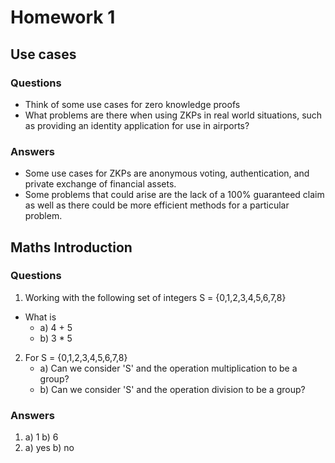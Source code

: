 # Homework 1

## Use cases
### Questions
- Think of some use cases for zero knowledge proofs
- What problems are there when using ZKPs in real world situations, such as providing an identity application for use in airports?
### Answers
- Some use cases for ZKPs are anonymous voting, authentication, and private exchange of financial assets.
- Some problems that could arise are the lack of a 100% guaranteed claim as well as there could be more efficient methods for a particular problem.

## Maths Introduction
### Questions
1. Working with the following set of integers S = {0,1,2,3,4,5,6,7,8}
- What is 
    - a) 4 + 5
    - b) 3 * 5
2. For S = {0,1,2,3,4,5,6,7,8}
    - a) Can we consider 'S' and the operation multiplication to be a group?
    - b) Can we consider 'S' and the operation division to be a group?
### Answers
1. a) 1 b) 6
2. a) yes b) no
